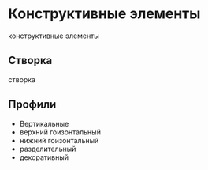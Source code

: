 # Конструктивные элементы

конструктивные элементы

## Створка

створка

## Профили

- Вертикальные
- верхний гоизонтальный
- нижний гоизонтальный
- разделительный
- декоративный